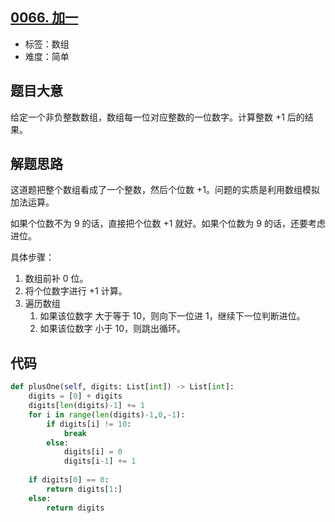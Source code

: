 ## [0066. 加一](https://leetcode-cn.com/problems/plus-one/)

- 标签：数组
- 难度：简单

## 题目大意

给定一个非负整数数组，数组每一位对应整数的一位数字。计算整数 +1 后的结果。

## 解题思路

这道题把整个数组看成了一个整数，然后个位数 +1。问题的实质是利用数组模拟加法运算。

如果个位数不为 9 的话，直接把个位数 +1 就好。如果个位数为 9 的话，还要考虑进位。

具体步骤：

1. 数组前补 0 位。
2. 将个位数字进行 +1 计算。
3. 遍历数组
   1. 如果该位数字 大于等于 10，则向下一位进 1，继续下一位判断进位。
   2. 如果该位数字 小于 10，则跳出循环。

## 代码

```Python
def plusOne(self, digits: List[int]) -> List[int]:
    digits = [0] + digits
    digits[len(digits)-1] += 1
    for i in range(len(digits)-1,0,-1):
        if digits[i] != 10:
            break
        else:
            digits[i] = 0
            digits[i-1] += 1
        
    if digits[0] == 0:
        return digits[1:] 
    else:
        return digits
```